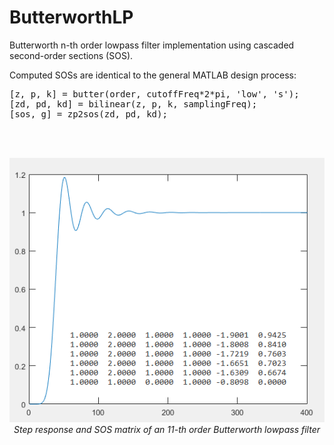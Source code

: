 # ButterworthLP
Butterworth n-th order lowpass filter implementation using cascaded second-order sections (SOS).

Computed SOSs are identical to the general MATLAB design process:<br />
<pre>
[z, p, k] = butter(order, cutoffFreq*2*pi, 'low', 's');
[zd, pd, kd] = bilinear(z, p, k, samplingFreq);
[sos, g] = zp2sos(zd, pd, kd);
</pre>
<br />
<br />
<p align="center">
  <img src="test/butterworth_step_respose.png" width="536"/><br />
  <i>Step response and SOS matrix of an 11-th order Butterworth lowpass filter</i>
</p>
